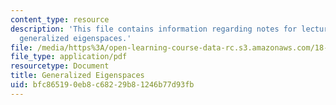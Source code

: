 ```yaml
---
content_type: resource
description: 'This file contains information regarding notes for lectures 22 and 23:
  generalized eigenspaces.'
file: /media/https%3A/open-learning-course-data-rc.s3.amazonaws.com/18-700-linear-algebra-fall-2013/bfc865190eb8c68229b81246b77d93fb_MIT18_700F13_generalized.pdf
file_type: application/pdf
resourcetype: Document
title: Generalized Eigenspaces
uid: bfc86519-0eb8-c682-29b8-1246b77d93fb
---
```

